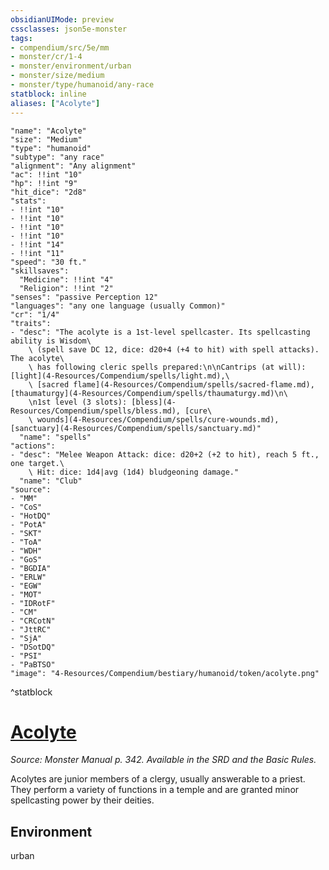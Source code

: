 ```yaml
---
obsidianUIMode: preview
cssclasses: json5e-monster
tags:
- compendium/src/5e/mm
- monster/cr/1-4
- monster/environment/urban
- monster/size/medium
- monster/type/humanoid/any-race
statblock: inline
aliases: ["Acolyte"]
---
```

```statblock
"name": "Acolyte"
"size": "Medium"
"type": "humanoid"
"subtype": "any race"
"alignment": "Any alignment"
"ac": !!int "10"
"hp": !!int "9"
"hit_dice": "2d8"
"stats":
- !!int "10"
- !!int "10"
- !!int "10"
- !!int "10"
- !!int "14"
- !!int "11"
"speed": "30 ft."
"skillsaves":
  "Medicine": !!int "4"
  "Religion": !!int "2"
"senses": "passive Perception 12"
"languages": "any one language (usually Common)"
"cr": "1/4"
"traits":
- "desc": "The acolyte is a 1st-level spellcaster. Its spellcasting ability is Wisdom\
    \ (spell save DC 12, dice: d20+4 (+4 to hit) with spell attacks). The acolyte\
    \ has following cleric spells prepared:\n\nCantrips (at will): [light](4-Resources/Compendium/spells/light.md),\
    \ [sacred flame](4-Resources/Compendium/spells/sacred-flame.md), [thaumaturgy](4-Resources/Compendium/spells/thaumaturgy.md)\n\
    \n1st level (3 slots): [bless](4-Resources/Compendium/spells/bless.md), [cure\
    \ wounds](4-Resources/Compendium/spells/cure-wounds.md), [sanctuary](4-Resources/Compendium/spells/sanctuary.md)"
  "name": "spells"
"actions":
- "desc": "Melee Weapon Attack: dice: d20+2 (+2 to hit), reach 5 ft., one target.\
    \ Hit: dice: 1d4|avg (1d4) bludgeoning damage."
  "name": "Club"
"source":
- "MM"
- "CoS"
- "HotDQ"
- "PotA"
- "SKT"
- "ToA"
- "WDH"
- "GoS"
- "BGDIA"
- "ERLW"
- "EGW"
- "MOT"
- "IDRotF"
- "CM"
- "CRCotN"
- "JttRC"
- "SjA"
- "DSotDQ"
- "PSI"
- "PaBTSO"
"image": "4-Resources/Compendium/bestiary/humanoid/token/acolyte.png"
```
^statblock
# [Acolyte](4-Resources/Compendium/bestiary/humanoid/acolyte.md)
*Source: Monster Manual p. 342. Available in the SRD and the Basic Rules.*  

Acolytes are junior members of a clergy, usually answerable to a priest. They perform a variety of functions in a temple and are granted minor spellcasting power by their deities.



## Environment

urban